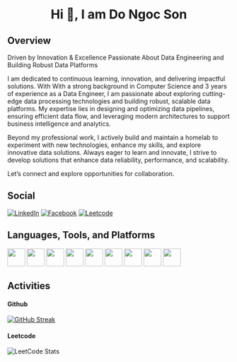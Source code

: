 <h1 align="center">Hi 👋, I am Do Ngoc Son</h1>

## Overview
Driven by Innovation & Excellence
Passionate About Data Engineering and Building Robust Data Platforms

I am dedicated to continuous learning, innovation, and delivering impactful solutions. With With a strong background in Computer Science and 3 years of experience as a Data Engineer, I am passionate about exploring cutting-edge data processing technologies and building robust, scalable data platforms. My expertise lies in designing and optimizing data pipelines, ensuring efficient data flow, and leveraging modern architectures to support business intelligence and analytics.

Beyond my professional work, I actively build and maintain a homelab to experiment with new technologies, enhance my skills, and explore innovative data solutions. Always eager to learn and innovate, I strive to develop solutions that enhance data reliability, performance, and scalability.

Let’s connect and explore opportunities for collaboration.

## Social
[![LinkedIn](https://img.shields.io/badge/LinkedIn-0077B5?style=for-the-badge&logo=linkedin&logoColor=white)](https://www.linkedin.com/in/son-do-ngoc-687475185/)
[![Facebook](https://img.shields.io/badge/Facebook-0866FF?style=for-the-badge&logo=facebook&logoColor=white)](https://www.linkedin.com/in/son-do-ngoc-687475185/)
[![Leetcode](https://img.shields.io/badge/Leetcode-FFA116?style=for-the-badge&logo=leetcode&logoColor=white)](https://leetcode.com/u/user2169X/)

## Languages, Tools, and Platforms
<a href="https://www.java.com/" target="_blank" rel="noreferrer"><img src="https://cdn.jsdelivr.net/gh/devicons/devicon@latest/icons/java/java-original.svg" width="40" height="40" /></a>
<a href="https://www.python.org/" target="_blank" rel="noreferrer"><img src="https://cdn.jsdelivr.net/gh/devicons/devicon@latest/icons/python/python-original.svg" width="40" height="40" /></a>
<a href="https://www.scala-lang.org/" target="_blank" rel="noreferrer"><img src="https://cdn.jsdelivr.net/gh/devicons/devicon@latest/icons/scala/scala-original.svg" width="40" height="40" /></a>
<a href="https://spark.apache.org/" target="_blank" rel="noreferrer"><img src="https://cdn.jsdelivr.net/gh/devicons/devicon@latest/icons/apachespark/apachespark-original.svg" width="40" height="40" /></a>
<a href="https://git-scm.com/" target="_blank" rel="noreferrer"><img src="https://cdn.jsdelivr.net/gh/devicons/devicon@latest/icons/git/git-original.svg" width="40" height="40" /></a>
<a href="https://kubernetes.io/" target="_blank" rel="noreferrer"><img src="https://cdn.jsdelivr.net/gh/devicons/devicon@latest/icons/kubernetes/kubernetes-original.svg" width="40" height="40" /></a>
<a href="https://www.docker.com/" target="_blank" rel="noreferrer"><img src="https://cdn.jsdelivr.net/gh/devicons/devicon@latest/icons/docker/docker-original.svg" width="40" height="40" /></a>
<a href="https://helm.sh/" target="_blank" rel="noreferrer"><img src="https://cdn.jsdelivr.net/gh/devicons/devicon@latest/icons/helm/helm-original.svg" width="40" height="40" /></a>
<a href="https://aws.amazon.com/" target="_blank" rel="noreferrer"><img src="https://cdn.jsdelivr.net/gh/devicons/devicon@latest/icons/amazonwebservices/amazonwebservices-original-wordmark.svg" width="40" height="40" /></a>

## Activities
#### Github
[![GitHub Streak](https://streak-stats.demolab.com?user=sondn98&card_width=499&card_height=199)](https://git.io/streak-stats)
#### Leetcode
![LeetCode Stats](https://leetcard.jacoblin.cool/Sondn?theme=light&font=Fira%20Sans)